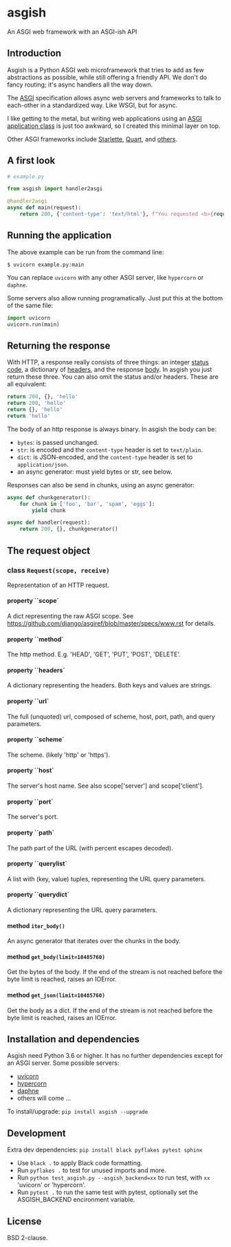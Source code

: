 # asgish
An ASGI web framework with an ASGI-ish API

## Introduction

Asgish is a Python ASGI web microframework that tries to add as few
abstractions as possible, while still offering a friendly API. We don't
do fancy routing; it's async handlers all the way down.

The [ASGI](https://asgi.readthedocs.io) specification allows async web
servers and frameworks to talk to each-other in a standardized way.
Like WSGI, but for async.

I like getting to the metal, but writing web applications using
an [ASGI application class](https://asgi.readthedocs.io/en/latest/specs/main.html#applications)
is just too awkward, so I created this minimal layer on top.

Other ASGI frameworks include [Starlette](https://github.com/encode/starlette), [Quart](https://github.com/pgjones/quart),
and [others](https://asgi.readthedocs.io/en/latest/implementations.html#application-frameworks).


## A first look

```py
# example.py

from asgish import handler2asgi

@handler2asgi
async def main(request):
    return 200, {'content-type': 'text/html'}, f"You requested <b>{request.path}</b>"

```

## Running the application

The above example can be run from the command line:
```
$ uvicorn example.py:main
```

You can replace `uvicorn` with any other ASGI server, like `hypercorn` or `daphne`.

Some servers also allow running programatically. Just put this at the bottom of
the same file:

```py
import uvicorn
uvicorn.run(main)

```

## Returning the response

With HTTP, a response really consists of three things: an integer
[status code](https://en.wikipedia.org/wiki/List_of_HTTP_status_codes),
a dictionary of [headers](https://en.wikipedia.org/wiki/List_of_HTTP_header_fields),
and the response [body](https://en.wikipedia.org/wiki/HTTP_message_body).
In asgish you just return these three. You can also
omit the status and/or headers. These are all equivalent:
    
```py
return 200, {}, 'hello'
return 200, 'hello'
return {}, 'hello'
return 'hello'
```

The body of an http response is always binary. In asgish the body can be:
    
* `bytes`: is passed unchanged.
* `str`: is encoded and the `content-type` header is set to `text/plain`.
* `dict`: is JSON-encoded, and the `content-type` header is set to `application/json`.
* an async generator: must yield bytes or str,  see below.

Responses can also be send in chunks, using an async generator:
```py
async def chunkgenerator():
    for chunk in ['foo', 'bar', 'spam', 'eggs']:
        yield chunk

async def handler(request):
    return 200, {}, chunkgenerator()
```


## The request object

<!-- begin Request docs -->
### class ``Request(scope, receive)``

Representation of an HTTP request.


#### property ``scope`

A dict representing the raw ASGI scope. See
https://github.com/django/asgiref/blob/master/specs/www.rst for details.


#### property ``method`

The http method. E.g. 'HEAD', 'GET', 'PUT', 'POST', 'DELETE'.


#### property ``headers`

A dictionary representing the headers. Both keys and values are strings.


#### property ``url`

The full (unquoted) url, composed of scheme, host, port,
path, and query parameters.


#### property ``scheme`

The scheme. (likely 'http' or 'https').


#### property ``host`

The server's host name. See also scope['server'] and scope['client'].


#### property ``port`

The server's port.


#### property ``path`

The path part of the URL (with percent escapes decoded).


#### property ``querylist`

A list with (key, value) tuples, representing the URL query parameters.


#### property ``querydict`

A dictionary representing the URL query parameters.


#### method ``iter_body()``

An async generator that iterates over the chunks in the body.


#### method ``get_body(limit=10485760)``

Get the bytes of the body. If the end of the stream is not
reached before the byte limit is reached, raises an IOError.


#### method ``get_json(limit=10485760)``

Get the body as a dict. If the end of the stream is not
reached before the byte limit is reached, raises an IOError.

<!-- end Request docs -->


## Installation and dependencies

Asgish need Python 3.6 or higher. It has no further dependencies except for
an ASGI server. Some possible servers:
    
* [uvicorn](https://github.com/encode/uvicorn)
* [hypercorn](https://gitlab.com/pgjones/hypercorn)
* [daphne](https://github.com/django/daphne)
* others will come ...

To install/upgrade: `pip install asgish --upgrade`


## Development

Extra dev dependencies: `pip install black pyflakes pytest sphinx`

* Use `black .` to apply Black code formatting.
* Run `pyflakes .` to test for unused imports and more.
* Run `python test_asgish.py --asgish_backend=xx` to run test, with `xx` 'uvicorn' or 'hypercorn'.
* Run `pytest .` to run the same test with pytest, optionally set the ASGISH_BACKEND encironment variable.


## License

BSD 2-clause.
